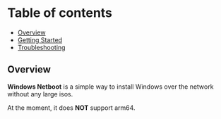 # Table of contents
- [Overview](#overview)
- [Getting Started](#getting-started)
- [Troubleshooting](#troubleshooting)

## Overview
**Windows Netboot** is a simple way to install Windows over the network without any large isos.

At the moment, it does **NOT** support arm64.
